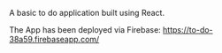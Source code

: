 A basic to do application built using React.

The App has been deployed via Firebase: https://to-do-38a59.firebaseapp.com/
